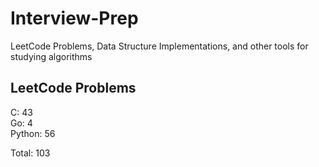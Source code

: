 # Interview-Prep
LeetCode Problems, Data Structure Implementations, and other tools for studying algorithms

## LeetCode Problems
C:      43<br/>
Go:     4<br/>
Python: 56<br/>

Total:  103
